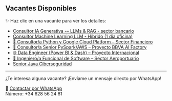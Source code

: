 ## Vacantes Disponibles

✨ Haz clic en una vacante para ver los detalles:

- [Consultor IA Generativa -– LLMs & RAG - sector bancario](Oferta_Consultor_IA_Generativa.md)
- [Consultor Machine Learning LLM - Híbrido (1 día oficina)](Oferta_Consultor_Machine_Learning_LLM.md)
- [🐍 Consultor/a Python y Google Cloud Platform – Sector Financiero](Oferta_Consultor_Python_GCP.md)
- [🧠 Consultor/a Senior PySpark/AWS – Proyecto BBVA AI Factory](Oferta_Consultor_Senior_PySpark.md)
- [🌐 Data Engineer (Power BI & Dash) – Proyecto Internacional](Oferta_Data_Engineer_Remoto.md)
- [🛫 Ingeniero/a Funcional de Software – Sector Aeroportuario](Oferta_Ingeniero_Funcional_Software.md)
- [Senior Java Ciberseguridad](Oferta_Senior_Java_Ciberseguridad.md)

---

¿Te interesa alguna vacante? ¡Envíame un mensaje directo por WhatsApp!

📱 [Contactar por WhatsApp](https://wa.me/34628562481)  
Número: +34 628 56 24 81
